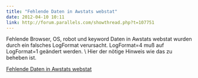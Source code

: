 ```yaml
---
title: "Fehlende Daten in Awstats webstat"
date: 2012-04-10 10:11
link: http://forum.parallels.com/showthread.php?t=107751
---
```

Fehlende Browser, OS, robot und keyword Daten in Awstats webstat wurden durch ein falsches LogFormat verursacht. LogFormat=4 muß auf LogFormat=1 geändert werden. \\ Hier der nötige Hinweis wie das zu beheben ist.

[Fehlende Daten in Awstats webstat](http://forum.parallels.com/showthread.php?t=107751)
